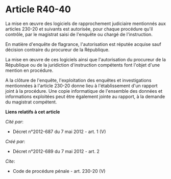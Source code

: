 # Article R40-40

La mise en œuvre des logiciels de rapprochement judiciaire mentionnés aux articles 230-20 et suivants est autorisée, pour
chaque procédure qu'il contrôle, par le magistrat saisi de l'enquête ou chargé de l'instruction. 

En matière d'enquête de flagrance, l'autorisation est réputée acquise sauf décision contraire du procureur de la République. 

La mise en œuvre de ces logiciels ainsi que l'autorisation du procureur de la République ou de la juridiction d'instruction
compétents font l'objet d'une mention en procédure. 

A la clôture de l'enquête, l'exploitation des enquêtes et investigations mentionnées à l'article 230-20 donne lieu à
l'établissement d'un rapport joint à la procédure. Une copie informatique de l'ensemble des données et informations
exploitées peut être également jointe au rapport, à la demande du magistrat compétent.

**Liens relatifs à cet article**

_Cité par_:

  - Décret n°2012-687 du 7 mai 2012 - art. 1 (V)

_Créé par_:

  - Décret n°2012-689 du 7 mai 2012 - art. 2

_Cite_:

  - Code de procédure pénale - art. 230-20 (V)
